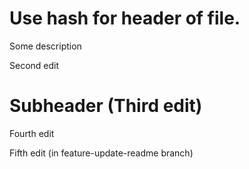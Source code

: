 # Use hash for header of file.

Some description

Second edit

# Subheader (Third edit)

Fourth edit

Fifth edit (in feature-update-readme branch)
